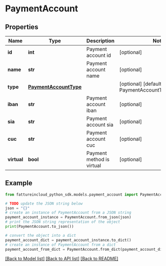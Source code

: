 # PaymentAccount


## Properties

Name | Type | Description | Notes
------------ | ------------- | ------------- | -------------
**id** | **int** | Payment account id | [optional] 
**name** | **str** | Payment account name | [optional] 
**type** | [**PaymentAccountType**](PaymentAccountType.md) |  | [optional] [default to PaymentAccountType.STANDARD]
**iban** | **str** | Payment account iban | [optional] 
**sia** | **str** | Payment account sia | [optional] 
**cuc** | **str** | Payment account cuc | [optional] 
**virtual** | **bool** | Payment method is virtual | [optional] 

## Example

```python
from fattureincloud_python_sdk.models.payment_account import PaymentAccount

# TODO update the JSON string below
json = "{}"
# create an instance of PaymentAccount from a JSON string
payment_account_instance = PaymentAccount.from_json(json)
# print the JSON string representation of the object
print(PaymentAccount.to_json())

# convert the object into a dict
payment_account_dict = payment_account_instance.to_dict()
# create an instance of PaymentAccount from a dict
payment_account_from_dict = PaymentAccount.from_dict(payment_account_dict)
```
[[Back to Model list]](../README.md#documentation-for-models) [[Back to API list]](../README.md#documentation-for-api-endpoints) [[Back to README]](../README.md)


